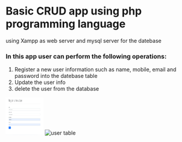 # Basic CRUD app using php programming language
using Xampp as web server and mysql server for the datebase
### In this app user can perform the following operations:

1. Register a new user information such as name, mobile, email and password into the datebase table
2. Update the user info
3. delete the user from the database

<img src="userhome.png" alt="user registeration page" style="height: 100px; width:100px;"/>
<img src="usertable.png" alt="user table" style="height: 100px; width:100px;"/>
